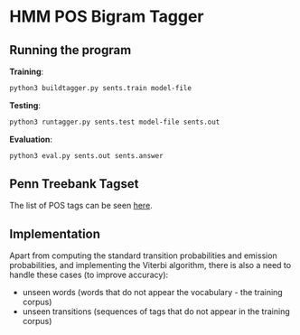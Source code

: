 # HMM POS Bigram Tagger

## Running the program

**Training**:
```sh
python3 buildtagger.py sents.train model-file
```

**Testing**:
```sh
python3 runtagger.py sents.test model-file sents.out
```

**Evaluation**:
```sh
python3 eval.py sents.out sents.answer
```

## Penn Treebank Tagset

The list of POS tags can be seen [here](https://www.clips.uantwerpen.be/pages/mbsp-tags).

## Implementation

Apart from computing the standard transition probabilities and emission probabilities, and implementing the Viterbi algorithm, there is also a need to handle these cases (to improve accuracy):

- unseen words (words that do not appear the vocabulary - the training corpus) 
- unseen transitions (sequences of tags that do not appear in the training corpus)

